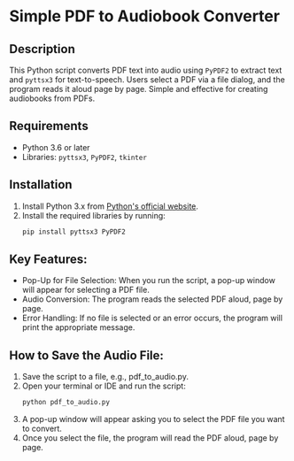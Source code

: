 # Simple PDF to Audiobook Converter

## Description
This Python script converts PDF text into audio using `PyPDF2` to extract text and `pyttsx3` for text-to-speech. Users select a PDF via a file dialog, and the program reads it aloud page by page. Simple and effective for creating audiobooks from PDFs.

## Requirements
- Python 3.6 or later
- Libraries: `pyttsx3`, `PyPDF2`, `tkinter`

## Installation
1. Install Python 3.x from [Python's official website](https://www.python.org/).
2. Install the required libraries by running:
   ```bash
   pip install pyttsx3 PyPDF2
   
## Key Features:
- Pop-Up for File Selection: When you run the script, a pop-up window will appear for selecting a PDF file.
- Audio Conversion: The program reads the selected PDF aloud, page by page.
- Error Handling: If no file is selected or an error occurs, the program will print the appropriate message.

## How to Save the Audio File:
1. Save the script to a file, e.g., pdf_to_audio.py.
2. Open your terminal or IDE and run the script:
   ```bash
   python pdf_to_audio.py
   ```
3. A pop-up window will appear asking you to select the PDF file you want to convert.
4. Once you select the file, the program will read the PDF aloud, page by page.

